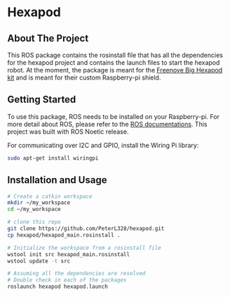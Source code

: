 # Hexapod

## About The Project
This ROS package contains the rosinstall file that has all the dependencies for the hexapod project and contains the launch files
to start the hexapod robot.
At the moment, the package is meant for the [Freenove Big Hexapod kit](https://github.com/Freenove/Freenove_Big_Hexapod_Robot_Kit_for_Raspberry_Pi) and is meant for their custom Raspberry-pi shield.

## Getting Started
To use this package, ROS needs to be installed on your Raspberry-pi.
For more detail about ROS, please refer to the [ROS documentations](http://wiki.ros.org/).
This project was built with ROS Noetic release.

For communicating over I2C and GPIO, install the Wiring Pi library:
```bash
sudo apt-get install wiringpi
```

## Installation and Usage
```bash
# Create a catkin workspace
mkdir ~/my_workspace
cd ~/my_workspace

# clone this repo
git clone https://github.com/PeterL328/hexapod.git
cp hexapod/hexapod_main.rosinstall .

# Initialize the workspace from a rosinstall file
wstool init src hexapod_main.rosinstall
wstool update -t src

# Assuming all the dependencies are resolved
# Double check in each of the packages
roslaunch hexapod hexapod.launch
```
